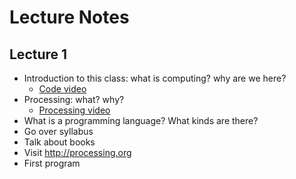Lecture Notes
=============

## <a id="lecture1"></a>Lecture 1

* Introduction to this class: what is computing? why are we here? 
  * [Code video](http://www.youtube.com/watch?v=dU1xS07N-FA)
* Processing: what? why? 
  * [Processing video](http://thecreatorsproject.vice.com/creators/casey-reas)
* What is a programming language? What kinds are there?
* Go over syllabus
* Talk about books
* Visit http://processing.org
* First program


